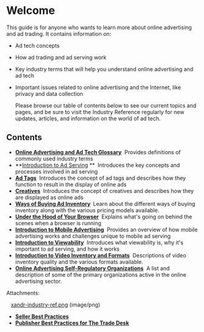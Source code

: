 # Welcome

<div class="body refbody">

<div class="section">

This guide is for anyone who wants to learn more about online
advertising and ad trading. It contains information on: 

- Ad tech concepts

- How ad trading and ad serving work

- Key industry terms that will help you understand online advertising
  and ad tech

- Important issues related to online advertising and the Internet, like
  privacy and data collection

  Please browse our table of contents below to see our current topics
  and pages, and be sure to visit the Industry Reference regularly for
  new updates, articles, and information on the world of ad tech. 

</div>

<div class="section">

## Contents

- **<a
  href="https://wiki.xandr.com/display/industry/Online%2bAdvertising%2band%2bAd%2bTech%2bGlossary"
  class="xref" target="_blank">Online Advertising and Ad Tech Glossary</a>** 
  Provides definitions of commonly used industry terms 
- **<a
  href="https://wiki.xandr.com/display/industry/Introduction%2bto%2bAd%2bServing"
  class="xref" target="_blank">Introduction to Ad Serving</a> ** 
  Introduces the key concepts and processes involved in ad serving
- **<a href="https://wiki.xandr.com/display/industry/Ad%2bTags" class="xref"
  target="_blank">Ad Tags</a>**  Introduces the concept of ad tags and
  describes how they function to result in the display of online ads
- **<a href="https://wiki.xandr.com/display/industry/Creatives" class="xref"
  target="_blank">Creatives</a> ** Introduces the concept of creatives
  and describes how they are displayed as online ads
- **<a
  href="https://wiki.xandr.com/display/industry/Ways%2bof%2bBuying%2bAd%2bInventory"
  class="xref" target="_blank">Ways of Buying Ad Inventory</a> ** Learn
  about the different ways of buying inventory along with the various
  pricing models available.
- **<a
  href="https://wiki.xandr.com/display/industry/Under%2bthe%2bHood%2bof%2bYour%2bBrowser"
  class="xref" target="_blank">Under the Hood of Your Browser</a> **
  Explains what's going on behind the scenes when a browser is running
- **<a
  href="https://wiki.xandr.com/display/industry/Introduction%2bto%2bMobile%2bAdvertising"
  class="xref" target="_blank">Introduction to Mobile Advertising</a>** 
  Provides an overview of how mobile advertising works and challenges
  unique to mobile ad serving
- **<a
  href="https://wiki.xandr.com/display/industry/Introduction%2bto%2bViewability"
  class="xref" target="_blank">Introduction to Viewability</a>** 
  Introduces what viewability is, why it's important to ad serving, and
  how it works
- **<a
  href="https://wiki.xandr.com/display/industry/Introduction%2bto%2bVideo%2bInventory%2band%2bFormats"
  class="xref" target="_blank">Introduction to Video Inventory and
  Formats</a>**  Descriptions of video inventory quality and the various
  formats available.
- **<a
  href="https://wiki.xandr.com/display/industry/Online%2bAdvertising%2bSelf-Regulatory%2bOrganizations"
  class="xref" target="_blank">Online Advertising Self-Regulatory
  Organizations</a>**  A list and description of some of the primary
  organizations active in the online advertising sector.

</div>

<div class="section">

Attachments:

<img src="industry-reference/images/bullet_blue.gif" class="image"
width="8" height="8" />
<a href="xandr-industry-ref.pngattachments/29950924/105644867.png"
class="xref" target="_blank">xandr-industry-ref.png</a> (image/png) 

</div>

</div>

<div class="related-links">

- **[Seller Best Practices](seller-best-practices.html)**  
- **[Publisher Best Practices for The Trade
  Desk](publisher-best-practices-for-the-trade-desk.html)**  

</div>
